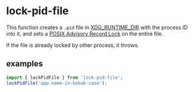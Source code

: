 # lock-pid-file

This function creates a `.pid` file in [XDG_RUNTIME_DIR](https://specifications.freedesktop.org/basedir-spec/basedir-spec-latest.html) with the process ID into it, and sets a [POSIX Advisory Record Lock](https://man7.org/linux/man-pages/man2/fcntl.2.html) on the entire file.

If the file is already locked by other process, it throws.

## examples

```ts
import { lockPidFile } from 'lock-pid-file';
lockPidFile('app-name-in-kebab-case');
```
